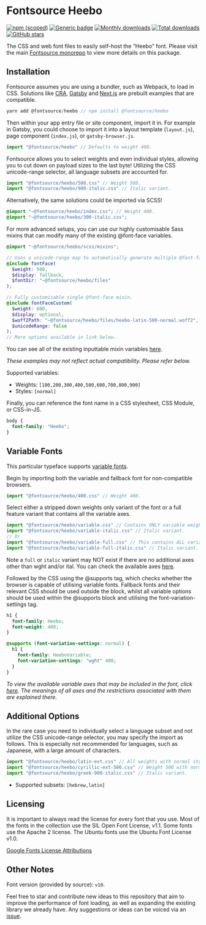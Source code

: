 # Fontsource Heebo

[![npm (scoped)](https://img.shields.io/npm/v/@fontsource/heebo?color=brightgreen)](https://www.npmjs.com/package/@fontsource/heebo) [![Generic badge](https://img.shields.io/badge/fontsource-passing-brightgreen)](https://github.com/fontsource/fontsource) [![Monthly downloads](https://badgen.net/npm/dm/@fontsource/heebo)](https://github.com/fontsource/fontsource) [![Total downloads](https://badgen.net/npm/dt/@fontsource/heebo)](https://github.com/fontsource/fontsource) [![GitHub stars](https://img.shields.io/github/stars/fontsource/fontsource.svg?style=social&label=Star)](https://github.com/fontsource/fontsource/stargazers)

The CSS and web font files to easily self-host the “Heebo” font. Please visit the main [Fontsource monorepo](https://github.com/fontsource/fontsource) to view more details on this package.

## Installation

Fontsource assumes you are using a bundler, such as Webpack, to load in CSS. Solutions like [CRA](https://create-react-app.dev/), [Gatsby](https://www.gatsbyjs.org/) and [Next.js](https://nextjs.org/) are prebuilt examples that are compatible.

```javascript
yarn add @fontsource/heebo // npm install @fontsource/heebo
```

Then within your app entry file or site component, import it in. For example in Gatsby, you could choose to import it into a layout template (`layout.js`), page component (`index.js`), or `gatsby-browser.js`.

```javascript
import "@fontsource/heebo" // Defaults to weight 400.
```

Fontsource allows you to select weights and even individual styles, allowing you to cut down on payload sizes to the last byte! Utilizing the CSS unicode-range selector, all language subsets are accounted for.

```javascript
import "@fontsource/heebo/500.css" // Weight 500.
import "@fontsource/heebo/900-italic.css" // Italic variant.
```

Alternatively, the same solutions could be imported via SCSS!

```scss
@import "~@fontsource/heebo/index.css"; // Weight 400.
@import "~@fontsource/heebo/300-italic.css";
```

For more advanced setups, you can use our highly customisable Sass mixins that can modify many of the existing @font-face variables.

```scss
@import "~@fontsource/heebo/scss/mixins";

// Uses a unicode-range map to automatically generate multiple @font-face rules.
@include fontFace(
  $weight: 500,
  $display: fallback,
  $fontDir: "~@fontsource/heebo/files"
);

// Fully customisable single @font-face mixin.
@include fontFaceCustom(
  $weight: 600,
  $display: optional,
  $woff2Path: "~@fontsource/heebo/files/heebo-latin-500-normal.woff2",
  $unicodeRange: false
);
// More options available in link below.
```

You can see all of the existing inputtable mixin variables [here](https://github.com/fontsource/fontsource/tree/master/packages/heebo/scss/mixins.scss).

_These examples may not reflect actual compatibility. Please refer below._

Supported variables:

- Weights: `[100,200,300,400,500,600,700,800,900]`
- Styles: `[normal]`

Finally, you can reference the font name in a CSS stylesheet, CSS Module, or CSS-in-JS.

```css
body {
  font-family: "Heebo";
}
```

## Variable Fonts

This particular typeface supports [variable fonts](https://developer.mozilla.org/en-US/docs/Web/CSS/CSS_Fonts/Variable_Fonts_Guide).

Begin by importing both the variable and fallback font for non-compatible browsers.

```js
import "@fontsource/heebo/400.css" // Weight 400.
```

Select either a stripped down weights only variant of the font or a full feature variant that contains all the variable axes.

```js
import "@fontsource/heebo/variable.css" // Contains ONLY variable weights and no other axes.
import "@fontsource/heebo/variable-italic.css" // Italic variant.
// Or
import "@fontsource/heebo/variable-full.css" // This contains ALL variable axes. Font files are larger.
import "@fontsource/heebo/variable-full-italic.css" // Italic variant.
```

Note a `full` or `italic` variant may NOT exist if there are no additional axes other than wght and/or ital. You can check the available axes [here](https://fonts.google.com/variablefonts).

Followed by the CSS using the @supports tag, which checks whether the browser is capable of utilising variable fonts. Fallback fonts and their relevant CSS should be used outside the block, whilst all variable options should be used within the @supports block and utilising the font-variation-settings tag.

```css
h1 {
  font-family: Heebo;
  font-weight: 400;
}

@supports (font-variation-settings: normal) {
  h1 {
    font-family: HeeboVariable;
    font-variation-settings: "wght" 400;
  }
}
```

_To view the available variable axes that may be included in the font, click [here](https://fonts.google.com/variablefonts). The meanings of all axes and the restrictions associated with them are explained there._

## Additional Options

In the rare case you need to individually select a language subset and not utilize the CSS unicode-range selector, you may specify the import as follows. This is especially not recommended for languages, such as Japanese, with a large amount of characters.

```javascript
import "@fontsource/heebo/latin-ext.css" // All weights with normal style included.
import "@fontsource/heebo/cyrillic-ext-500.css" // Weight 500 with normal style.
import "@fontsource/heebo/greek-900-italic.css" // Italic variant.
```

- Supported subsets: `[hebrew,latin]`

## Licensing

It is important to always read the license for every font that you use.
Most of the fonts in the collection use the SIL Open Font License, v1.1. Some fonts use the Apache 2 license. The Ubuntu fonts use the Ubuntu Font License v1.0.

[Google Fonts License Attributions](https://fonts.google.com/attribution)

## Other Notes

Font version (provided by source): `v10`.

Feel free to star and contribute new ideas to this repository that aim to improve the performance of font loading, as well as expanding the existing library we already have. Any suggestions or ideas can be voiced via an [issue](https://github.com/fontsource/fontsource/issues).
